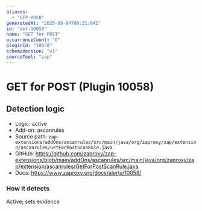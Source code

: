 ```yaml
---
aliases:
  - "GFP-0058"
generatedAt: "2025-09-04T00:31:04Z"
id: "def-10058"
name: "GET for POST"
occurrenceCount: "0"
pluginId: "10058"
schemaVersion: "v1"
sourceTool: "zap"
---
```


# GET for POST (Plugin 10058)

## Detection logic

- Logic: active
- Add-on: ascanrules
- Source path: `zap-extensions/addOns/ascanrules/src/main/java/org/zaproxy/zap/extension/ascanrules/GetForPostScanRule.java`
- GitHub: https://github.com/zaproxy/zap-extensions/blob/main/addOns/ascanrules/src/main/java/org/zaproxy/zap/extension/ascanrules/GetForPostScanRule.java
- Docs: https://www.zaproxy.org/docs/alerts/10058/

### How it detects

Active; sets evidence

